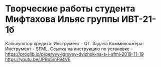 # Творческие работы студента Мифтахова Ильяс группы ИВТ-21-1б
Калькулятор кредита:
Инструмент - QT.
Задача Коммивояжера:
Инструмент - SFML. Ссылка на инструкцию по установке - https://proglib.io/p/pervyy-igrovoy-dvizhok-na-s-i-sfml-2019-11-19
https://youtu.be/JPBo5mF94VE
